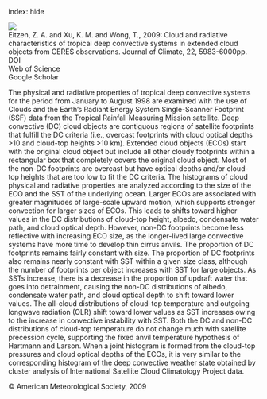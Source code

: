index: hide

<div class="Citation">
    <div class="Citation-thumb CitationThumb-linked"  data-href="https://doi.org/10.1175/2009jcli3038.1">
      <img src="https://static.claimspace.cloud/climate-study-static/refs/thumbs/7/Eitzen_et_al_2009-thumb.png" />
    </div>

  <div class="Citation-body">
    <div class="Citation-text">Eitzen, Z. A. and Xu, K. M. and Wong, T., 2009: Cloud and radiative characteristics of tropical deep convective systems in extended cloud objects from CERES observations. <span class="Article-journal">Journal of Climate, </span><span class="Article-volume">22, </span>5983-6000pp.</div>
    <div class="Citation-links">
      <div class="CitationLink" data-href="https://doi.org/10.1175/2009jcli3038.1">
        <div class="CitationLink-icon CitationLink-Doi"></div>
        <div class="CitationLink-text">DOI</div>
      </div>
      <div class="CitationLink" data-href="http://cel.webofknowledge.com/InboundService.do?customersID=atyponcel&smartRedirect=yes&mode=FullRecord&IsProductCode=Yes&product=CEL&Init=Yes&Func=Frame&action=retrieve&SrcApp=literatum&SrcAuth=atyponcel&SID=7CNc3cIRaBKjGbSujFM&UT=WOS:000271934200012">
        <div class="CitationLink-icon CitationLink-Isi"></div>
        <div class="CitationLink-text">Web of Science</div>
      </div>
      <div class="CitationLink" data-href="https://scholar.google.com/scholar?q=10.1175/2009jcli3038.1">
        <div class="CitationLink-icon CitationLink-Scholar"></div>
        <div class="CitationLink-text">Google Scholar</div>
      </div>
    </div>
  </div>
</div>

The physical and radiative properties of tropical deep convective systems for the period from January to August 1998 are examined with the use of Clouds and the Earth’s Radiant Energy System Single-Scanner Footprint (SSF) data from the Tropical Rainfall Measuring Mission satellite. Deep convective (DC) cloud objects are contiguous regions of satellite footprints that fulfill the DC criteria (i.e., overcast footprints with cloud optical depths >10 and cloud-top heights >10 km). Extended cloud objects (ECOs) start with the original cloud object but include all other cloudy footprints within a rectangular box that completely covers the original cloud object. Most of the non-DC footprints are overcast but have optical depths and/or cloud-top heights that are too low to fit the DC criteria. The histograms of cloud physical and radiative properties are analyzed according to the size of the ECO and the SST of the underlying ocean. Larger ECOs are associated with greater magnitudes of large-scale upward motion, which supports stronger convection for larger sizes of ECOs. This leads to shifts toward higher values in the DC distributions of cloud-top height, albedo, condensate water path, and cloud optical depth. However, non-DC footprints become less reflective with increasing ECO size, as the longer-lived large convective systems have more time to develop thin cirrus anvils. The proportion of DC footprints remains fairly constant with size. The proportion of DC footprints also remains nearly constant with SST within a given size class, although the number of footprints per object increases with SST for large objects. As SSTs increase, there is a decrease in the proportion of updraft water that goes into detrainment, causing the non-DC distributions of albedo, condensate water path, and cloud optical depth to shift toward lower values. The all-cloud distributions of cloud-top temperature and outgoing longwave radiation (OLR) shift toward lower values as SST increases owing to the increase in convective instability with SST. Both the DC and non-DC distributions of cloud-top temperature do not change much with satellite precession cycle, supporting the fixed anvil temperature hypothesis of Hartmann and Larson. When a joint histogram is formed from the cloud-top pressures and cloud optical depths of the ECOs, it is very similar to the corresponding histogram of the deep convective weather state obtained by cluster analysis of International Satellite Cloud Climatology Project data.

<div class="Citation-copy">
&copy; American Meteorological Society, 2009
</div>